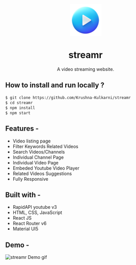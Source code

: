 <div align="center">
  <img src="public/favicon.ico" height="100" width="100" alt="logo"/>
  
# streamr
  A video streaming website.
</div>

## **How to install and run locally ?**

```
$ git clone https://github.com/Krushna-Kulkarni/streamr
$ cd streamr
$ npm install
$ npm start
```

## **Features -**

- Video listing page
- Filter Keywords Related Videos
- Search Videos/Channels
- Individual Channel Page
- Individual Video Page
- Embeded Youtube Video Player
- Related Videos Suggestions
- Fully Responsive

## **Built with -**

- RapidAPI youtube v3
- HTML, CSS, JavaScript
- React JS
- React Router v6
- Material UI5

## **Demo -**

![streamr Demo gif](https://cdn.loom.com/sessions/thumbnails/0fb90c7877034036a8ffec461ebb2f2c-with-play.gif)
